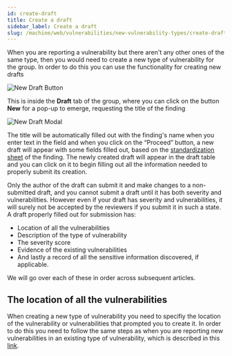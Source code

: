 ```yaml
---
id: create-draft
title: Create a draft
sidebar_label: Create a draft
slug: /machine/web/vulnerabilities/new-vulnerability-types/create-draft
---
```


When you are reporting a vulnerability
but there aren't any other ones
of the same type,
then you would need to create
a new type of vulnerability for the group.
In order to do this
you can use the functionality
for creating new drafts

![New Draft Button](https://res.cloudinary.com/fluid-attacks/image/upload/v1622211887/docs/web/vulnerabilities/new-vulnerability-types/creating-vuln-types/draft_newbutton_highlight_trw2h9.webp)

This is inside the **Draft** tab of the group,
where you can click
on the button **New**
for a pop-up to emerge,
requesting the title of the finding

![New Draft Modal](https://res.cloudinary.com/fluid-attacks/image/upload/v1622211887/docs/web/vulnerabilities/new-vulnerability-types/creating-vuln-types/newdraft_modal_pmmw8y.webp)

The title will be automatically filled out
with the finding's name
when you enter text in the field
and when you click on the “Proceed” button,
a new draft will appear
with some fields filled out,
based on the
[standardization sheet](https://docs.google.com/spreadsheets/d/1L37WnF6enoC8Ws8vs9sr0G29qBLwbe-3ztbuopu1nvc/)
of the finding.
The newly created draft
will appear in the draft table
and you can click on it
to begin filling out
all the information needed
to properly submit its creation.

Only the author of the draft
can submit it
and make changes to
a non-submitted draft,
and you cannot submit a draft
until it has both severity
and vulnerabilities.
However even if your draft
has severity and vulnerabilities,
it will surely not be accepted by the reviewers
if you submit it in such a state.
A draft properly filled out for submission has:

- Location of all the vulnerabilities
- Description of the type of vulnerability
- The severity score
- Evidence of the existing vulnerabilities
- And lastly
  a record of all the sensitive information discovered,
  if applicable.

We will go over each of these in order
across subsequent articles.

## The location of all the vulnerabilities

When creating a new type of vulnerability
you need to specifiy
the location of the vulnerability or vulnerabilities
that prompted you to create it.
In order to do this
you need to follow the same steps
as when you are reporting new vulnerabilities
in an existing type of vulnerability,
which is described in this
[link](/machine/web/vulnerabilities/reporting-vulns).
